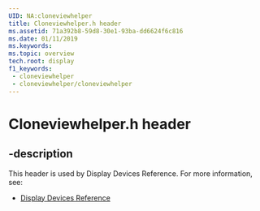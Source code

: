 ```yaml
---
UID: NA:cloneviewhelper
title: Cloneviewhelper.h header
ms.assetid: 71a392b8-59d8-30e1-93ba-dd6624f6c816
ms.date: 01/11/2019
ms.keywords: 
ms.topic: overview
tech.root: display
f1_keywords:
 - cloneviewhelper
 - cloneviewhelper/cloneviewhelper
---
```


# Cloneviewhelper.h header


## -description

This header is used by Display Devices Reference. For more information, see:

- [Display Devices Reference](../_display/index.md)

